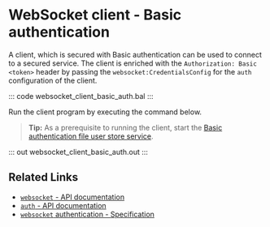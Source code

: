 # WebSocket client - Basic authentication

A client, which is secured with Basic authentication can be used to connect to a secured service. The client is enriched with the `Authorization: Basic <token>` header by passing the `websocket:CredentialsConfig` for the `auth` configuration of the client.

::: code websocket_client_basic_auth.bal :::

Run the client program by executing the command below.

>**Tip:** As a prerequisite to running the client, start the [Basic authentication file user store service](/learn/by-example/websocket-service-basic-auth-file-user-store/).

::: out websocket_client_basic_auth.out :::

## Related Links
- [`websocket` - API documentation](https://lib.ballerina.io/ballerina/websocket/latest)
- [`auth` - API documentation](https://lib.ballerina.io/ballerina/auth/latest/)
- [`websocket` authentication - Specification](/spec/websocket/#52-authentication-and-authorization)
